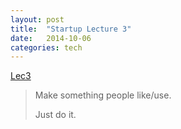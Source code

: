 ```yaml
---
layout: post
title:  "Startup Lecture 3"
date:   2014-10-06
categories: tech
---
```


[Lec3](http://startupclass.samaltman.com/courses/lec03/)

> Make something people like/use.
>
> Just do it.
